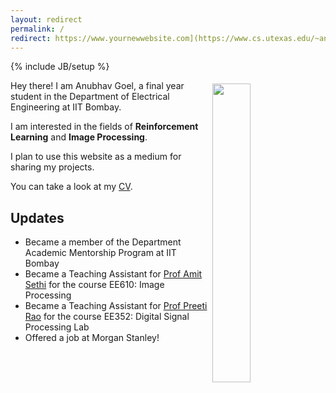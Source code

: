 ```yaml
---
layout: redirect
permalink: /
redirect: https://www.yournewwebsite.com](https://www.cs.utexas.edu/~anubhavg/
---
```

{% include JB/setup %}

<img style="float: right; width: 35%; padding: 5px;" src=" {{site.url}}/assets/img/profile.jpg ">

Hey there! I am Anubhav Goel, a final year student in the Department of Electrical Engineering at IIT Bombay.

I am interested in the fields of **Reinforcement Learning** and **Image Processing**.

I plan to use this website as a medium for sharing my projects.

You can take a look at my [CV]({{site.url}}/cv).

## Updates

<!-- <div style="height:250px;overflow:auto;"> -->
* Became a member of the Department Academic Mentorship Program at IIT Bombay
* Became a Teaching Assistant for [Prof Amit Sethi](https://www.ee.iitb.ac.in/~asethi/) for the course EE610: Image Processing
* Became a Teaching Assistant for [Prof Preeti Rao](https://www.ee.iitb.ac.in/wiki/faculty/prao) for the course EE352: Digital Signal Processing Lab
* Offered a job at Morgan Stanley!
<!-- </div> -->


